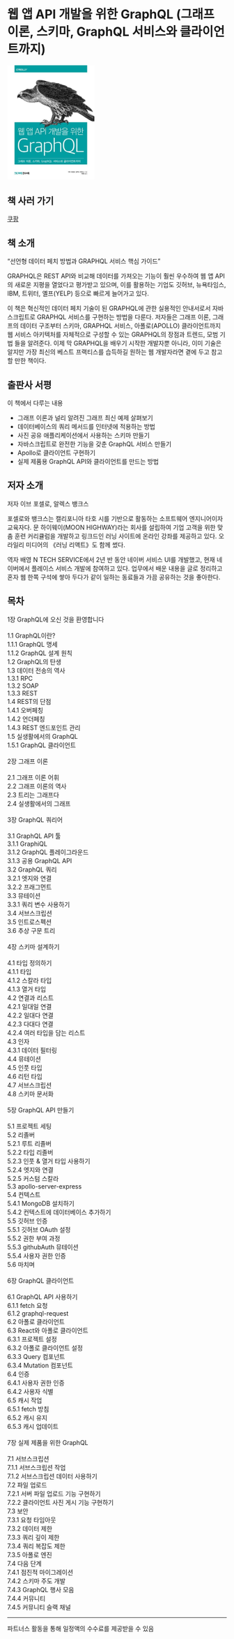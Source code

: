 # 웹 앱 API 개발을 위한 GraphQL (그래프 이론, 스키마, GraphQL 서비스와 클라이언트까지)

<img src="./9788966262533_L.jpg" width="200px" />

## 책 사러 가기

[쿠팡](https://coupa.ng/bnd8vO)

## 책 소개

“선언형 데이터 페치 방법과 GRAPHQL 서비스 핵심 가이드”

GRAPHQL은 REST API와 비교해 데이터를 가져오는 기능이 훨씬 우수하여 웹 앱 API의 새로운 지평을 열었다고 평가받고 있으며, 이를 활용하는 기업도 깃허브, 뉴욕타임스, IBM, 트위터, 옐프(YELP) 등으로 빠르게 늘어가고 있다.

이 책은 혁신적인 데이터 페치 기술이 된 GRAPHQL에 관한 실용적인 안내서로서 자바스크립트로 GRAPHQL 서비스를 구현하는 방법을 다룬다. 저자들은 그래프 이론, 그래프의 데이터 구조부터 스키마, GRAPHQL 서비스, 아폴로(APOLLO) 클라이언트까지 웹 서비스 아키텍처를 자체적으로 구성할 수 있는 GRAPHQL의 장점과 트렌드, 모범 기법 들을 알려준다. 이제 막 GRAPHQL을 배우기 시작한 개발자뿐 아니라, 이미 기술은 알지만 가장 최신의 베스트 프랙티스를 습득하길 원하는 웹 개발자라면 곁에 두고 참고할 만한 책이다.

## 출판사 서평

이 책에서 다루는 내용

- 그래프 이론과 널리 알려진 그래프 최신 예제 살펴보기
- 데이터베이스의 쿼리 메서드를 인터넷에 적용하는 방법
- 사진 공유 애플리케이션에서 사용하는 스키마 만들기
- 자바스크립트로 완전한 기능을 갖춘 GraphQL 서비스 만들기
- Apollo로 클라이언트 구현하기
- 실제 제품용 GraphQL API와 클라이언트를 만드는 방법

## 저자 소개

저자 이브 포셀로, 알렉스 뱅크스

포셀로와 뱅크스는 캘리포니아 타호 시를 기반으로 활동하는 소프트웨어 엔지니어이자 교육자다. 문 하이웨이(MOON HIGHWAY)라는 회사를 설립하여 기업 고객을 위한 맞춤 훈련 커리큘럼을 개발하고 링크드인 러닝 사이트에 온라인 강좌를 제공하고 있다. 오라일리 미디어의 《러닝 리액트》도 함께 썼다.

역자 배영
N TECH SERVICE에서 2년 반 동안 네이버 서비스 UI를 개발했고, 현재 네이버에서 플레이스 서비스 개발에 참여하고 있다. 업무에서 배운 내용을 글로 정리하고 혼자 웹 한쪽 구석에 쌓아 두다가 같이 일하는 동료들과 가끔 공유하는 것을 좋아한다.

## 목차
1장 GraphQL에 오신 것을 환영합니다<br/>
<br/>
1.1 GraphQL이란?<br/>
1.1.1 GraphQL 명세<br/>
1.1.2 GraphQL 설계 원칙<br/>
1.2 GraphQL의 탄생<br/>
1.3 데이터 전송의 역사<br/>
1.3.1 RPC<br/>
1.3.2 SOAP<br/>
1.3.3 REST<br/>
1.4 REST의 단점<br/>
1.4.1 오버페칭<br/>
1.4.2 언더페칭<br/>
1.4.3 REST 엔드포인트 관리<br/>
1.5 실생활에서의 GraphQL<br/>
1.5.1 GraphQL 클라이언트<br/>
<br/>
2장 그래프 이론<br/>
<br/>
2.1 그래프 이론 어휘<br/>
2.2 그래프 이론의 역사<br/>
2.3 트리는 그래프다<br/>
2.4 실생활에서의 그래프<br/>
<br/>
3장 GraphQL 쿼리어<br/>
<br/>
3.1 GraphQL API 툴<br/>
3.1.1 GraphiQL<br/>
3.1.2 GraphQL 플레이그라운드<br/>
3.1.3 공용 GraphQL API<br/>
3.2 GraphQL 쿼리<br/>
3.2.1 엣지와 연결<br/>
3.2.2 프래그먼트<br/>
3.3 뮤테이션<br/>
3.3.1 쿼리 변수 사용하기<br/>
3.4 서브스크립션<br/>
3.5 인트로스펙션<br/>
3.6 추상 구문 트리<br/>
<br/>
4장 스키마 설계하기<br/>
<br/>
4.1 타입 정의하기<br/>
4.1.1 타입<br/>
4.1.2 스칼라 타입<br/>
4.1.3 열거 타입<br/>
4.2 연결과 리스트<br/>
4.2.1 일대일 연결<br/>
4.2.2 일대다 연결<br/>
4.2.3 다대다 연결<br/>
4.2.4 여러 타입을 담는 리스트<br/>
4.3 인자<br/>
4.3.1 데이터 필터링<br/>
4.4 뮤테이션<br/>
4.5 인풋 타입<br/>
4.6 리턴 타입<br/>
4.7 서브스크립션<br/>
4.8 스키마 문서화<br/>
<br/>
5장 GraphQL API 만들기<br/>
<br/>
5.1 프로젝트 세팅<br/>
5.2 리졸버<br/>
5.2.1 루트 리졸버<br/>
5.2.2 타입 리졸버<br/>
5.2.3 인풋 &amp; 열거 타입 사용하기<br/>
5.2.4 엣지와 연결<br/>
5.2.5 커스텀 스칼라<br/>
5.3 apollo-server-express<br/>
5.4 컨텍스트<br/>
5.4.1 MongoDB 설치하기<br/>
5.4.2 컨텍스트에 데이터베이스 추가하기<br/>
5.5 깃허브 인증<br/>
5.5.1 깃허브 OAuth 설정<br/>
5.5.2 권한 부여 과정<br/>
5.5.3 githubAuth 뮤테이션<br/>
5.5.4 사용자 권한 인증<br/>
5.6 마치며<br/>
<br/>
6장 GraphQL 클라이언트<br/>
<br/>
6.1 GraphQL API 사용하기<br/>
6.1.1 fetch 요청<br/>
6.1.2 graphql-request<br/>
6.2 아폴로 클라이언트<br/>
6.3 React와 아폴로 클라이언트<br/>
6.3.1 프로젝트 설정<br/>
6.3.2 아폴로 클라이언트 설정<br/>
6.3.3 Query 컴포넌트<br/>
6.3.4 Mutation 컴포넌트<br/>
6.4 인증<br/>
6.4.1 사용자 권한 인증<br/>
6.4.2 사용자 식별<br/>
6.5 캐시 작업<br/>
6.5.1 fetch 방침<br/>
6.5.2 캐시 유지<br/>
6.5.3 캐시 업데이트<br/>
<br/>
7장 실제 제품을 위한 GraphQL<br/>
<br/>
7.1 서브스크립션<br/>
7.1.1 서브스크립션 작업<br/>
7.1.2 서브스크립션 데이터 사용하기<br/>
7.2 파일 업로드<br/>
7.2.1 서버 파일 업로드 기능 구현하기<br/>
7.2.2 클라이언트 사진 게시 기능 구현하기<br/>
7.3 보안<br/>
7.3.1 요청 타임아웃<br/>
7.3.2 데이터 제한<br/>
7.3.3 쿼리 깊이 제한<br/>
7.3.4 쿼리 복잡도 제한<br/>
7.3.5 아폴로 엔진<br/>
7.4 다음 단계<br/>
7.4.1 점진적 마이그레이션<br/>
7.4.2 스키마 주도 개발<br/>
7.4.3 GraphQL 행사 모음<br/>
7.4.4 커뮤니티<br/>
7.4.5 커뮤니티 슬랙 채널

---
파트너스 활동을 통해 일정액의 수수료를 제공받을 수 있음